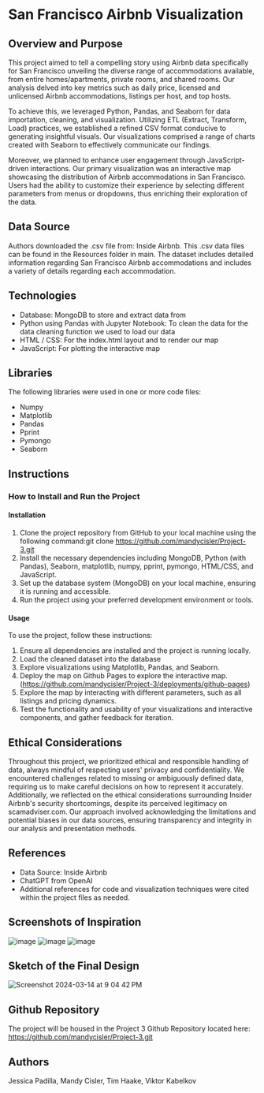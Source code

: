# San Francisco Airbnb Visualization
## Overview and Purpose
This project aimed to tell a compelling story using Airbnb data specifically for San Francisco unveiling the diverse range of accommodations available, from entire homes/apartments, private rooms, and shared rooms. Our analysis delved into key metrics such as daily price, licensed and unlicensed Airbnb accommodations, listings per host, and top hosts.

To achieve this, we leveraged Python, Pandas, and Seaborn for data importation, cleaning, and visualization. Utilizing ETL (Extract, Transform, Load) practices, we established a refined CSV format conducive to generating insightful visuals. Our visualizations comprised a range of charts created with Seaborn to effectively communicate our findings.

Moreover, we planned to enhance user engagement through JavaScript-driven interactions. Our primary visualization was an interactive map showcasing the distribution of Airbnb accommodations in San Francisco. Users had the ability to customize their experience by selecting different parameters from menus or dropdowns, thus enriching their exploration of the data.

## Data Source
Authors downloaded the .csv file from: Inside Airbnb. This .csv data files can be found in the Resources folder in main. The dataset includes detailed information regarding San Francisco Airbnb accommodations and includes a variety of details regarding each accommodation. 

## Technologies
* Database: MongoDB to store and extract data from
* Python using Pandas with Jupyter Notebook: To clean the data for the data cleaning function we used to load our data
* HTML / CSS: For the index.html layout and to render our map
* JavaScript: For plotting the interactive map

## Libraries
The following libraries were used in one or more code files:
* Numpy
* Matplotlib
* Pandas
* Pprint
* Pymongo
* Seaborn

## Instructions
### How to Install and Run the Project
#### Installation
1. Clone the project repository from GitHub to your local machine using the following command:git clone https://github.com/mandycisler/Project-3.git
2. Install the necessary dependencies including MongoDB, Python (with Pandas), Seaborn, matplotlib, numpy, pprint, pymongo, HTML/CSS, and JavaScript.
3. Set up the database system (MongoDB) on your local machine, ensuring it is running and accessible.
4. Run the project using your preferred development environment or tools.

#### Usage
To use the project, follow these instructions:

1. Ensure all dependencies are installed and the project is running locally.
2. Load the cleaned dataset into the database
3. Explore visualizations using Matplotlib, Pandas, and Seaborn. 
4. Deploy the map on Github Pages to explore the interactive map.(https://github.com/mandycisler/Project-3/deployments/github-pages)
5. Explore the map by interacting with different parameters, such as all listings and pricing dynamics.
6. Test the functionality and usability of your visualizations and interactive components, and gather feedback for iteration.

## Ethical Considerations
Throughout this project, we prioritized ethical and responsible handling of data, always mindful of respecting users' privacy and confidentiality. We encountered challenges related to missing or ambiguously defined data, requiring us to make careful decisions on how to represent it accurately. Additionally, we reflected on the ethical considerations surrounding Insider Airbnb's security shortcomings, despite its perceived legitimacy on scamadviser.com. Our approach involved acknowledging the limitations and potential biases in our data sources, ensuring transparency and integrity in our analysis and presentation methods.

## References
* Data Source: Inside Airbnb
* ChatGPT from OpenAI 
* Additional references for code and visualization techniques were cited within the project files as needed.

## Screenshots of Inspiration
![image](https://github.com/mandycisler/Project-3/assets/143036776/4040408a-f5df-4cf0-b70d-c063a2b9b702)
![image](https://github.com/mandycisler/Project-3/assets/98859030/71cd06f5-d495-4c82-90a3-4676824cdfaf)
![image](https://media.licdn.com/dms/image/D5612AQGjU4QWbmOvnQ/article-cover_image-shrink_600_2000/0/1696752047203?e=1715817600&v=beta&t=exKkx0IJf7CY2o1ELu1IC_1g3mf4raBZy-NB1pt1NxA)

## Sketch of the Final Design
![Screenshot 2024-03-14 at 9 04 42 PM](https://github.com/mandycisler/Project-3/assets/150471324/0f4ad9f9-033e-41e7-9553-1ec03ac0c289)

## Github Repository
The project will be housed in the Project 3 Github Repository located here: https://github.com/mandycisler/Project-3.git 

## Authors
Jessica Padilla, Mandy Cisler, Tim Haake, Viktor Kabelkov

